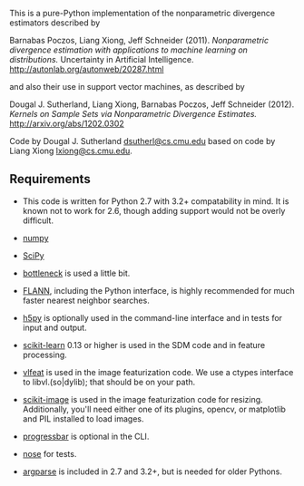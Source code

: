 This is a pure-Python implementation of the nonparametric divergence estimators
described by

Barnabas Poczos, Liang Xiong, Jeff Schneider (2011).
_Nonparametric divergence estimation with applications to machine learning on distributions._
Uncertainty in Artificial Intelligence.
http://autonlab.org/autonweb/20287.html

and also their use in support vector machines, as described by

Dougal J. Sutherland, Liang Xiong, Barnabas Poczos, Jeff Schneider (2012).
_Kernels on Sample Sets via Nonparametric Divergence Estimates._
http://arxiv.org/abs/1202.0302

Code by Dougal J. Sutherland <dsutherl@cs.cmu.edu>
based on code by Liang Xiong <lxiong@cs.cmu.edu>.


Requirements
------------

 * This code is written for Python 2.7 with 3.2+ compatability in mind.
   It is known not to work for 2.6, though adding support would not be overly difficult.

 * [numpy](http://numpy.org)

 * [SciPy](http://scipy.org)

 * [bottleneck](http://berkeleyanalytics.com/bottleneck/) is used a little bit.

 * [FLANN](http://people.cs.ubc.ca/~mariusm/index.php/FLANN/FLANN),
   including the Python interface, is highly recommended for much
   faster nearest neighbor searches.

 * [h5py](http://code.google.com/p/h5py/) is optionally used in the
   command-line interface and in tests for input and output.

 * [scikit-learn](http://scikit-learn.org/) 0.13 or higher is used in the SDM
   code and in feature processing.

 * [vlfeat](http://vlfeat.org) is used in the image featurization code. We use
   a ctypes interface to libvl.(so|dylib); that should be on your path.

 * [scikit-image](http://scikit-image.org/) is used in the image featurization
   code for resizing. Additionally, you'll need either one of its plugins,
   opencv, or matplotlib and PIL installed to load images.

 * [progressbar](pypi.python.org/pypi/progressbar/) is optional in the CLI.

 * [nose](nose.readthedocs.org) for tests.

 * [argparse](http://pypi.python.org/pypi/argparse) is included in 2.7 and 3.2+,
   but is needed for older Pythons.
